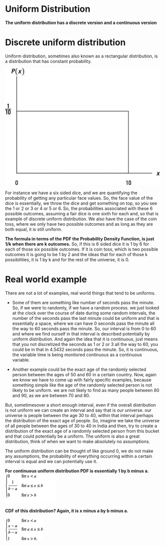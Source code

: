 # Uniform Distribution

**The uniform distribution has a discrete version and a continuous version**

# Discrete uniform distribution

Uniform distribution, sometimes also known as a rectangular distribution, is a distribution that has constant probability.

![alt text]( https://raw.githubusercontent.com/AbhishekKumar4/Data-Analytics/master/Probability%20Distributions%20and%20Random%20Variables/1.%20Uniform%20Distribution/uniform.png)

For instance we have a six sided dice, and we are quantifying the probability of getting any particular face values. So, the face value of the dice is essentially, we throw the dice and get something on top, so you see the 1 or 2 or 3 or 4 or 5 or 6. So, the probabilities associated with these 6 possible outcomes, assuming a fair dice is one sixth for each and, so that is example of discrete uniform distribution. 
We also have the case of the coin toss, where we only have two possible outcomes and as long as they are both equal, it is still uniform.

**The formula in terms of the PDF the Probability Density Function, is just 1/k when there are k outcomes.**
So, if this is 6 sided dice it is 1 by 6 for each of those six possible outcomes. If it is coin toss, which is two possible outcomes it is going to be 1 by 2 and the ideas that for each of those k possibilities, it is 1 by k and for the rest of the universe, it is 0.

# Real world example
There are not a lot of examples, real world things that tend to be uniforms.
- Some of them are something like number of seconds pass the minute. So, if we were to randomly, if we have a random process. we just looked at the clock over the course of date during some random intervals, the number of the seconds pass the last minute could be uniform and that is essentially a space, where we can have 0 seconds pass the minute all the way to 60 seconds pass the minute. So, our interval is from 0 to 60 and where we find ourself in that interval is described potentially by uniform distribution. And again the idea that it is continuous, just means that you not discretized the seconds as 1 or 2 or 3 all the way to 60, you could be in that in 4.5432 seconds pass the minute. So, it is continuous, the variable time is being monitored continuous as a continuous variable.

- Another example could be the exact age of the randomly selected person between the ages of 50 and 60 in a certain country. Now, again we know we have to come up with fairly specific examples, because something simple like the age of the randomly selected person is not likely to be uniform. we are not likely to find as many people between 80 and 90, as we are between 70 and 80.

But, sometimesover a short enough interval, even if the overall distribution is not uniform we can create an interval and say that is our universe. our universe is people between the age 30 to 40, within that interval perhaps the distribution of the exact age of people. So, imagine we take the universe of all people between the ages of 30 to 40 in India and then, try to create a distribution of the exact age of a randomly selected person from this bucket and that could potentially be a uniform. The uniform is also a great distribution, think of when we want to make absolutely no assumptions.

The uniform distribution can be thought of like ground 0, we do not make any assumptions, the probability of everything occurring within a certain interval is equal and we can potentially use it.

**For continuous uniform distribution PDF is essentially 1 by b minus a.**
![alt text](https://raw.githubusercontent.com/AbhishekKumar4/Data-Analytics/master/Probability%20Distributions%20and%20Random%20Variables/1.%20Uniform%20Distribution/PDF%26CDF.png)

**CDF of this distribution? Again, it is x minus a by b minus a.**

![alt text](https://raw.githubusercontent.com/AbhishekKumar4/Data-Analytics/master/Probability%20Distributions%20and%20Random%20Variables/1.%20Uniform%20Distribution/cumulative.png)
